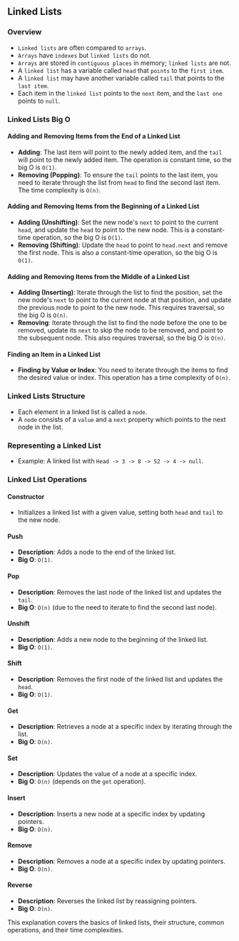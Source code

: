 ## Linked Lists

### Overview
- `Linked lists` are often compared to `arrays`.
- `Arrays` have `indexes` but `linked lists` do not.
- `Arrays` are stored in `contiguous places` in memory; `linked lists` are not.
- A `linked list` has a variable called `head` that `points` to the `first item`.
- A `linked list` may have another variable called `tail` that points to the `last item`.
- Each item in the `linked list` points to the `next` item, and the `last one` points to `null`.

### Linked Lists Big O

#### Adding and Removing Items from the End of a Linked List
- **Adding**: The last item will point to the newly added item, and the `tail` will point to the newly added item. The operation is constant time, so the big O is `O(1)`.
- **Removing (Popping)**: To ensure the `tail` points to the last item, you need to iterate through the list from `head` to find the second last item. The time complexity is `O(n)`.

#### Adding and Removing Items from the Beginning of a Linked List
- **Adding (Unshifting)**: Set the new node's `next` to point to the current `head`, and update the `head` to point to the new node. This is a constant-time operation, so the big O is `O(1)`.
- **Removing (Shifting)**: Update the `head` to point to `head.next` and remove the first node. This is also a constant-time operation, so the big O is `O(1)`.

#### Adding and Removing Items from the Middle of a Linked List
- **Adding (Inserting)**: Iterate through the list to find the position, set the new node's `next` to point to the current node at that position, and update the previous node to point to the new node. This requires traversal, so the big O is `O(n)`.
- **Removing**: Iterate through the list to find the node before the one to be removed, update its `next` to skip the node to be removed, and point to the subsequent node. This also requires traversal, so the big O is `O(n)`.

#### Finding an Item in a Linked List
- **Finding by Value or Index**: You need to iterate through the items to find the desired value or index. This operation has a time complexity of `O(n)`.

### Linked Lists Structure
- Each element in a linked list is called a `node`.
- A `node` consists of a `value` and a `next` property which points to the next node in the list.

### Representing a Linked List
- Example: A linked list with `Head -> 3 -> 8 -> 52 -> 4 -> null`.

### Linked List Operations

#### Constructor
- Initializes a linked list with a given value, setting both `head` and `tail` to the new node.

#### Push
- **Description**: Adds a node to the end of the linked list.
- **Big O**: `O(1)`.

#### Pop
- **Description**: Removes the last node of the linked list and updates the `tail`.
- **Big O**: `O(n)` (due to the need to iterate to find the second last node).

#### Unshift
- **Description**: Adds a new node to the beginning of the linked list.
- **Big O**: `O(1)`.

#### Shift
- **Description**: Removes the first node of the linked list and updates the `head`.
- **Big O**: `O(1)`.

#### Get
- **Description**: Retrieves a node at a specific index by iterating through the list.
- **Big O**: `O(n)`.

#### Set
- **Description**: Updates the value of a node at a specific index.
- **Big O**: `O(n)` (depends on the `get` operation).

#### Insert
- **Description**: Inserts a new node at a specific index by updating pointers.
- **Big O**: `O(n)`.

#### Remove
- **Description**: Removes a node at a specific index by updating pointers.
- **Big O**: `O(n)`.

#### Reverse
- **Description**: Reverses the linked list by reassigning pointers.
- **Big O**: `O(n)`.

This explanation covers the basics of linked lists, their structure, common operations, and their time complexities.
